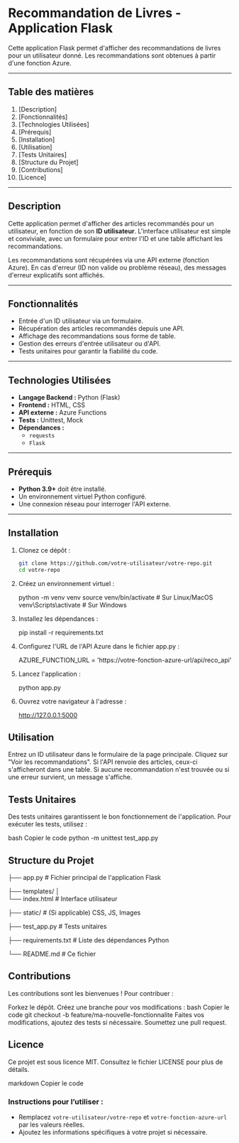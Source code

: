 # Recommandation de Livres - Application Flask

Cette application Flask permet d'afficher des recommandations de livres pour un utilisateur donné. Les recommandations sont obtenues à partir d'une fonction Azure.

---

## Table des matières

1. [Description]
2. [Fonctionnalités]
3. [Technologies Utilisées]
4. [Prérequis]
5. [Installation]
6. [Utilisation]
7. [Tests Unitaires]
8. [Structure du Projet]
9. [Contributions]
10. [Licence]

---

## Description

Cette application permet d'afficher des articles recommandés pour un utilisateur, en fonction de son **ID utilisateur**. L'interface utilisateur est simple et conviviale, avec un formulaire pour entrer l'ID et une table affichant les recommandations.

Les recommandations sont récupérées via une API externe (fonction Azure). En cas d'erreur (ID non valide ou problème réseau), des messages d'erreur explicatifs sont affichés.

---

## Fonctionnalités

- Entrée d'un ID utilisateur via un formulaire.
- Récupération des articles recommandés depuis une API.
- Affichage des recommandations sous forme de table.
- Gestion des erreurs d'entrée utilisateur ou d'API.
- Tests unitaires pour garantir la fiabilité du code.

---

## Technologies Utilisées

- **Langage Backend :** Python (Flask)
- **Frontend :** HTML, CSS
- **API externe :** Azure Functions
- **Tests :** Unittest, Mock
- **Dépendances :** 
  - `requests`
  - `Flask`

---

## Prérequis

- **Python 3.9+** doit être installé.
- Un environnement virtuel Python configuré.
- Une connexion réseau pour interroger l'API externe.

---

## Installation

1. Clonez ce dépôt :
   ```bash
   git clone https://github.com/votre-utilisateur/votre-repo.git
   cd votre-repo

2. Créez un environnement virtuel :

    python -m venv venv
    source venv/bin/activate  # Sur Linux/MacOS
    venv\Scripts\activate     # Sur Windows

3. Installez les dépendances :

    pip install -r requirements.txt
   
4. Configurez l'URL de l'API Azure dans le fichier app.py :

    AZURE_FUNCTION_URL = 'https://votre-fonction-azure-url/api/reco_api'

5. Lancez l'application :

    python app.py

6. Ouvrez votre navigateur à l'adresse :

    http://127.0.0.1:5000

## Utilisation
Entrez un ID utilisateur dans le formulaire de la page principale.
Cliquez sur "Voir les recommandations".
Si l'API renvoie des articles, ceux-ci s'afficheront dans une table.
Si aucune recommandation n'est trouvée ou si une erreur survient, un message s'affiche.

## Tests Unitaires
Des tests unitaires garantissent le bon fonctionnement de l'application. Pour exécuter les tests, utilisez :

bash
Copier le code
python -m unittest test_app.py

## Structure du Projet

├── app.py                 # Fichier principal de l'application Flask

├── templates/
│   
    └── index.html         # Interface utilisateur

├── static/                # (Si applicable) CSS, JS, Images

├── test_app.py            # Tests unitaires

├── requirements.txt       # Liste des dépendances Python

└── README.md              # Ce fichier



## Contributions
Les contributions sont les bienvenues ! 
Pour contribuer :

Forkez le dépôt.
Créez une branche pour vos modifications :
bash
Copier le code
git checkout -b feature/ma-nouvelle-fonctionnalite
Faites vos modifications, ajoutez des tests si nécessaire.
Soumettez une pull request.

## Licence
Ce projet est sous licence MIT. Consultez le fichier LICENSE pour plus de détails.

markdown
Copier le code

### Instructions pour l’utiliser :

- Remplacez `votre-utilisateur/votre-repo` et `votre-fonction-azure-url` par les valeurs réelles.
- Ajoutez les informations spécifiques à votre projet si nécessaire.
